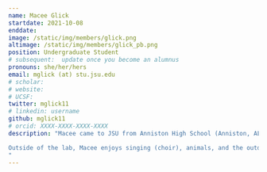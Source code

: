 ```yaml
---
name: Macee Glick
startdate: 2021-10-08
enddate:
image: /static/img/members/glick.png
altimage: /static/img/members/glick_pb.png
position: Undergraduate Student
# subsequent:  update once you become an alumnus
pronouns: she/her/hers
email: mglick (at) stu.jsu.edu
# scholar: 
# website: 
# UCSF: 
twitter: mglick11
# linkedin: username
github: mglick11
# orcid: XXXX-XXXX-XXXX-XXXX
description: "Macee came to JSU from Anniston High School (Anniston, AL), where she was the Valedictorian of her graduating class. She is currently a sophomore undergraduate student and is majoring in Biology. In the Bagley Lab, Macee is interested in learning more about fish, genetics, and integrative taxonomy of organisms. She is currently attending lab meetings and deciding on a project to start in the lab.

Outside of the lab, Macee enjoys singing (choir), animals, and the outdoors, and she is the President of the JSU Chapter of The National Society of Leadership and Success (NSLS).
"
---
```


